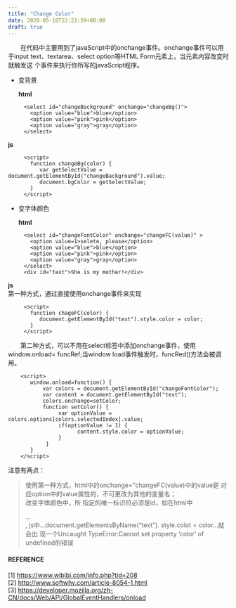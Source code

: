 ```yaml
---
title: "Change Color"
date: 2020-05-10T22:21:59+08:00
draft: true
---
```


&emsp;&emsp;在代码中主要用到了javaScript中的onchange事件。onchange事件可以用于input text、textarea、select option等HTML Form元素上，当元素内容改变时就触发这 个事件来执行你所写的javaScript程序。  
* 变背景

   **html**
```
     <select id="changeBackground" onchange="changeBg()">
       <option value="blue">blue</option>
       <option value="pink">pink</option>
       <option value="gray">gray</option>
     </select>
```
   **js**
```
     <script>
       function changeBg(color) {
          var getSelectValue = document.getElementById("changeBackground").value;
          document.bgColor = getSelectValue;
       }
     </script>
```
* 变字体颜色

    **html**
```
     <select id="changeFontColor" onchange="changeFC(value)" >
       <option value=1>selete, please</option>
       <option value="blue">blue</option>
       <option value="pink">pink</option>
       <option value="gray">gray</option>
     </select>
     <div id="text">She is my mother!</div>
```
  **js**  
    第一种方式，通过直接使用onchange事件来实现
```
     <script>
       function chageFC(color) {
          document.getElementById("text").style.color = color; 
       }
     </script>
```

&emsp;&emsp;第二种方式，可以不用在select标签中添加onchange事件，使用window.onload= funcRef;当window load事件触发时，funcRed()方法会被调用。
```
    <script>
       window.onload=function() {
           var colors = document.getElementById("changeFontColor");
           var content = document.getElementById("text");
           colors.onchange=setColor;
           function setColor() {
                var optionValue = colors.options[colors.selectedIndex].value;
                if(optionValue != 1) {
                      content.style.color = optionValue;
                }
            }
       } 
    </script>
```
注意有两点：  
> 使用第一种方式，html中的onchange="changeFC(value)中的value是 对应option中的value属性的，不可更改为其他的变量名；  
> 改变字体颜色中，所 指定的唯一标识符必须是id，如在html中<div class="text">…</div>, js中…document.getElementsByName(“text”). style.colot = color…就会出 现一个Uncaught TypeError:Cannot set property ‘color’ of undefined的错误

#### REFERENCE  

[1] https://www.wibibi.com/info.php?tid=208  
[2] http://www.softwhy.com/article-8054-1.html  
[3] https://developer.mozilla.org/zh-CN/docs/Web/API/GlobalEventHandlers/onload

